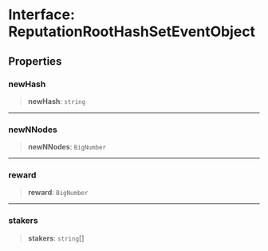 # Interface: ReputationRootHashSetEventObject

## Properties

### newHash

> **newHash**: `string`

***

### newNNodes

> **newNNodes**: `BigNumber`

***

### reward

> **reward**: `BigNumber`

***

### stakers

> **stakers**: `string`[]
